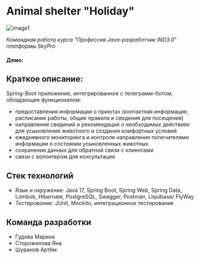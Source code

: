 # **Animal shelter "Holiday"**
![image1](https://github.com/GMarina14/telegramAnimalShelterHoliday/assets/123187509/746394db-435e-46b0-a3b8-0cf92a2b6210)



_Командная работа курса "Профессия  Java-разработчик IND3.0" платформы SkyPro_

#### Демо: 

## **Краткое описание:**

Spring-Boot приложение, интегрированное с телеграмм-ботом, обладающее функционалом:

- предоставления информации о приютах (контактная информация, расписание работы, общие правила и сведения для посещения)
- направления сведений и рекомендаций о необходимых действиях для усыновления животного и создания комфортных условий
- ежедневного мониторинга и контроля направления попечителями информации о состоянии усыновленных животных
- сохранения данных для обратной связи с клиентами
- связи с волонтером для консультации

## **Стек технологий**
 
- _Язык и окружение_: Java 17, Spring Boot, Spring Web, Spring Data, Lombok, Hibernate, PostgreSQL, Swagger, Postman, Liquibase/ FlyWay
- _Тестирование_: JUnit, Mockito, интеграционное тестирование


## Команда разработки

- Гудова Марина
- Сторожилова Яна
- Шуранов Артём

